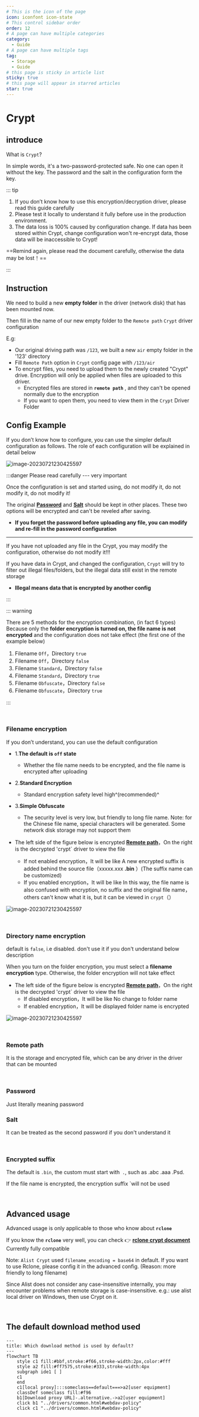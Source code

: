 ```yaml
---
# This is the icon of the page
icon: iconfont icon-state
# This control sidebar order
order: 12
# A page can have multiple categories
category:
  - Guide
# A page can have multiple tags
tag:
  - Storage
  - Guide
# this page is sticky in article list
sticky: true
# this page will appear in starred articles
star: true
---
```


# Crypt

## **introduce**

What is `Crypt`?

In simple words, it's a two-password-protected safe. No one can open it without the key. The password and the salt in the configuration form the key.

::: tip

1. If you don’t know how to use this encryption/decryption driver, please read this guide carefully
2. Please test it locally to understand it fully before use in the production environment.
3. The data loss is 100% caused by configuration change. If data has been stored within Crypt, change configuration won't re-encrypt data, those data will be inaccessible to Crypt!

==Remind again, please read the document carefully, otherwise the data may be lost！==

:::



## **Instruction**

We need to build a new **empty folder** in the driver (network disk) that has been mounted now.

Then fill in the name of our new empty folder to the `Remote path` `Crypt` driver configuration

E.g:

- Our original driving path was `/123`, we built a new `air` empty folder in the '123' directory
- Fill `Remote Path` option in `Crypt` config page with `/123/air`
- To encrypt files, you need to upload them to the newly created "Crypt" drive. Encryption will only be applied when files are uploaded to this driver.
  - Encrypted files are stored in **`remote path`** , and they can't be opened normally due to the encryption
  - If you want to open them, you need to view them in the `Crypt` Driver Folder




## **Config Example**

If you don’t know how to configure, you can use the simpler default configuration as follows. The role of each configuration will be explained in detail below

![image-20230721230425597](/img/drivers/crypt/crypt-demo1.png)



:::danger  Please read carefully --- very important

Once the configuration is set and started using, do not modify it, do not modify it, do not modify it!

The original [**Password**](#password) and [**Salt**](#salt) should be kept in other places. These two options will be encrypted and can't be reveled after saving.

- **If you forget the password before uploading any file, you can modify and re-fill in the password configuration**

-----

If you have not uploaded any file in the Crypt, you may modify the configuration, otherwise do not modify it!!!

If you have data in Crypt, and changed the configuration, `Crypt` will try to filter out illegal files/folders, but the illegal data still exist in the remote storage

- **Illegal means data that is encrypted by another config**

:::

::: warning

There are 5 methods for the encryption combination, (in fact 6 types) Because only the **folder encryption is turned on, the file name is not encrypted** and the configuration does not take effect (the first one of the example below)

1. <Badge text="invalid" color="red" vertical="middle" /> Filename `Off`，Directory `true`
2. <Badge text="valid" type="tip" vertical="middle" /> Filename `Off`，Directory `false`
3. <Badge text="valid" type="tip" vertical="middle" /> Filename `Standard`，Directory `false`
4. <Badge text="valid" type="tip" vertical="middle" /> Filename `Standard`，Directory `true`
5. <Badge text="valid" type="tip" vertical="middle" /> Filename `Obfuscate`，Directory `false`
6. <Badge text="valid" type="tip" vertical="middle" /> Filename `Obfuscate`，Directory `true`

:::

<br/>



### <i class="fa-solid fa-files" style="color: #409eff;"></i> **Filename encryption**

If you don’t understand, you can use the default configuration

- 1.**The default is `off` state**
  - Whether the file name needs to be encrypted, and the file name is encrypted after uploading

- 2.**Standard Encryption**
  - Standard encryption safety level high^(recommended)^

- 3.**Simple Obfuscate**
  - The security level is very low, but friendly to long file name. Note: for the Chinese file name, special characters will be generated. Some network disk storage may not support them

- The left side of the figure below is encrypted [**Remote path**](#remote-path)，On the right is the decrypted 'crypt` driver to view the file
  - If not enabled <Badge text="Filename" type="tip" vertical="middle" /> encryption，It will be like <Badge text="Upper left corner pic" color="rgb(216,100,69)" vertical="middle" /> A new encrypted suffix is added behind the source file（xxxxx\.xxx **.bin** ）(The suffix name can be customized)
  - If you enabled <Badge text="Filename" type="tip" vertical="middle" /> encryption，It will be like <Badge text="Lower left corner pic" color="rgb(78,130,184)" vertical="middle" /> In this way, the file name is also confused with encryption, no suffix and the original file name，others can't know what it is, but it can be viewed in `crypt`（<Badge text="The folder displayed on the right" color="rgb(0.0.0.0)" vertical="middle" />）

![image-20230721230425597](/img/drivers/crypt/crypt-demo2.png)

<br/>



### <i class="fa-solid fa-folder-open" style="color: #409eff;"></i> **Directory name encryption**

default is `false`, i.e disabled. don't use it if you don't understand below description

When you turn on the folder encryption, you must select a **filename encryption** type. Otherwise, the folder encryption will not take effect

- The left side of the figure below is encrypted [**Remote path**](#remote-path)，On the right is the decrypted 'crypt` driver to view the file
  - If disabled <Badge text="Directory" type="tip" vertical="middle" /> encryption，It will be like<Badge text="Upper left corner pic" color="rgb(216,100,69)" vertical="middle" /> No change to folder name
  - If enabled <Badge text="Directory" type="tip" vertical="middle" /> encryption，It will be displayed<Badge text="Lower left corner pic" color="rgb(78,130,184)" vertical="middle" /> folder name is encrypted

![image-20230721230425597](/img/drivers/crypt/crypt-demo2.png)

<br/>



### <i class="fa-solid fa-cloud-binary" style="color: #409eff;"></i> **Remote path**

It is the storage and encrypted file, which can be any driver in the driver that can be mounted

<br/>



### <i class="fa-solid fa-lock-keyhole" style="color: #409eff;"></i> **Password**

Just literally meaning password

### <i class="fa-solid fa-lock-keyhole" style="color: #409eff;"></i> **Salt**

It can be treated as the second password if you don't understand it

<br/>



### **Encrypted suffix**

The default is `.bin`, the custom must start with` .`, such as .abc .aaa .Psd.

If the file name is encrypted, the encryption suffix `will not be used

<br/>



## **Advanced usage**

Advanced usage is only applicable to those who know about **`rclone`**

If you know the **`rclone`** very well, you can check :point_right: [**rclone crypt document**](https://rclone.org/crypt) Currently fully compatible

Note: `Alist Crypt` used `filename_encoding = base64` in default. If you want to use Rclone, please config it in the advanced config. (Reason: more friendly to long filename)

Since Alist does not consider any case-insensitive internally, you may encounter problems when remote storage is case-insensitive. e.g.: use alist local driver on Windows, then use Crypt on it.


<br/>



## **The default download method used**

```mermaid
---
title: Which download method is used by default?
---
flowchart TB
    style c1 fill:#bbf,stroke:#f66,stroke-width:2px,color:#fff
    style a2 fill:#ff7575,stroke:#333,stroke-width:4px
    subgraph ide1 [ ]
    c1
    end
    c1[local proxy]:::someclass==default===>a2[user equipment]
    classDef someclass fill:#f96
    b1[Download proxy URL]-.alternative.->a2[user equipment]
    click b1 "../drivers/common.html#webdav-policy"
    click c1 "../drivers/common.html#webdav-policy"
```
